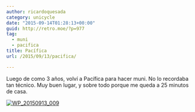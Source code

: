 ```yaml
---
author: ricardoquesada
category: unicycle
date: "2015-09-14T01:28:13+00:00"
guid: http://retro.moe/?p=977
tag:
  - muni
  - pacifica
title: Pacífica
url: /2015/09/13/pacifica/

---
```

Luego de como 3 años, volví a Pacífica para hacer muni. No lo recordaba tan técnico. Muy buen lugar, y sobre todo porque me queda a 25 minutos de casa.

[![WP_20150913_009](/wp-content/uploads/2015/09/wp_20150913_009.jpg?w=660)](/wp-content/uploads/2015/09/wp_20150913_009.jpg)
